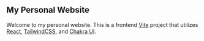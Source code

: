 ## My Personal Website

Welcome to my personal website. This is a frontend [Vite](https://vitejs.dev/) project that utilizes [React](https://reactjs.org/), [TailwindCSS](https://tailwindcss.com/), and [Chakra UI](https://chakra-ui.com/).
